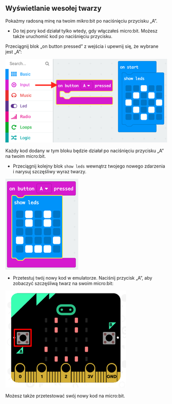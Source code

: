 ## Wyświetlanie wesołej twarzy

Pokażmy radosną minę na twoim mikro:bit po naciśnięciu przycisku „A”.

+ Do tej pory kod działał tylko wtedy, gdy włączałeś micro:bit. Możesz także uruchomić kod po naciśnięciu przycisku.

Przeciągnij blok „on button pressed” z wejścia i upewnij się, że wybrane jest „A”:

![zrzut ekranu](images/badge-button-a.png)

Każdy kod dodany w tym bloku będzie działał po naciśnięciu przycisku „A” na twoim micro:bit.

+ Przeciągnij kolejny blok `show leds` wewnątrz twojego nowego zdarzenia i narysuj szczęśliwy wyraz twarzy.

![zrzut ekranu](images/badge-happy.png)

+ Przetestuj twój nowy kod w emulatorze. Naciśnij przycisk „A”, aby zobaczyć szczęśliwą twarz na swoim micro:bit:

![zrzut ekranu](images/badge-happy-emulator.png)

Możesz także przetestować swój nowy kod na micro:bit.